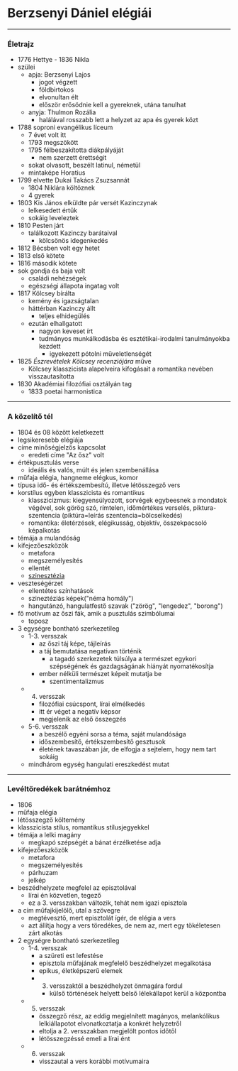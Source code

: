 # Berzsenyi Dániel elégiái
---
### Életrajz
- 1776 Hettye - 1836 Nikla
- szülei
	- apja: Berzsenyi Lajos
		- jogot végzett
		- földbirtokos
		- elvonultan élt
		- először erősödnie kell a gyereknek, utána tanulhat
	- anyja: Thulmon Rozália
		- halálával rosszabb lett a helyzet az apa és gyerek közt
- 1788 soproni evangélikus líceum
	- 7 évet volt itt
	- 1793 megszökött
	- 1795 félbeszakította diákpályáját
		- nem szerzett érettségit
	- sokat olvasott, beszélt latinul, németül
	- mintaképe Horatius
- 1799 elvette Dukai Takács Zsuzsannát 
	- 1804 Niklára költöznek
	- 4 gyerek
- 1803 Kis János elküldte pár versét Kazinczynak
	- lelkesedett értük
	- sokáig leveleztek
- 1810 Pesten járt
	- találkozott Kazinczy barátaival
		- kölcsönös idegenkedés
- 1812 Bécsben volt egy hetet
- 1813 első kötete
- 1816 második kötete
- sok gondja és baja volt
	- családi nehézségek
	- egészségi állapota ingatag volt
- 1817 Kölcsey bírálta 
	- kemény és igazságtalan
	- háttérban Kazinczy állt
		- teljes elhidegülés
	- ezután elhallgatott
		- nagyon keveset írt
		- tudmányos munkálkodásba és esztétikai-irodalmi tanulmányokba kezdett
			- igyekezett pótolni műveletlenségét
- 1825 *Észrevételek Kölcsey recenziójára* műve
	- Kölcsey klasszicista alapelveira kifogásait a romantika nevében visszautasította
- 1830 Akadémiai filozófiai osztályán tag
	- 1833 poetai harmonistica
---
### A közelítő tél
- 1804 és 08 között keletkezett
- legsikeresebb elégiája
- címe minőségjelzős kapcsolat
	- eredeti címe "Az ősz" volt
- értékpusztulás verse
	- ideális és valós, múlt és jelen szembenállása
- műfaja elégia, hangneme elégkus, komor
- típusa idő- és értékszembesítú, illetve létösszegző vers
- korstílus egyben klasszicista és romantikus
	- klasszicizmus: kiegyensúlyozott, sorvégek egybeesnek a mondatok végével, sok görög szó, rímtelen, időmértékes verselés, piktura-szentencia (piktúra=leírás szentencia=bölcselkedés)
	- romantika: életérzések, elégikusság, objektív, összekpacsoló képalkotás
- témája a mulandóság
- kifejezőeszközök
	- metafora
	- megszemélyesítés
	- ellentét
	- [szinesztézia](https://hu.wikipedia.org/wiki/Szineszt%C3%A9zia)
- veszteségérzet 
	- ellentétes színhatások
	- szineztéziás képek("néma homály")
	- hangutánzó, hangulatfestő szavak ("zörög", "lengedez", "borong")
- fő motívum az őszi fák, amik a pusztulás szimbólumai
	- toposz
- 3 egységre bontható szerkezetileg
	- 1-3. versszak
		- az őszi táj képe, tájleírás
		- a táj bemutatása negatívan történik
			- a tagadó szerkezetek túlsúlya a természet egykori szépségének és gazdagságának hiányát nyomatékosítja
		- ember nélküli természet képeit mutatja be
			- szentimentalizmus
	- 4. versszak
		- filozófiai csúcspont, lírai elmélkedés
		- itt ér véget a negatív képsor
		- megjelenik az első összegzés
	- 5-6. versszak
		- a beszélő egyéni sorsa a téma, saját mulandósága
		- időszembesítő, értékszembesítő gesztusok
		- életének tavaszában jár, de elfogja a sejtelem, hogy nem tart sokáig
	- mindhárom egység hangulati ereszkedést mutat
---
### Levéltöredékek barátnémhoz
- 1806 
- műfaja elégia
- létösszegző költemény
- klasszicista stílus, romantikus stílusjegyekkel
- témája a lelki magány
	- megkapó szépségét a bánat érzélketése adja
- kifejezőeszközök
	- metafora
	- megszemélyesítés
	- párhuzam
	- jelkép
- beszédhelyzete megfelel az episztolával
	-  lírai én közvetlen, tegező
	- ez a 3. versszakban változik, tehát nem igazi episztola
- a cím műfajkijelölő, utal a szövegre
	- megtévesztő, mert episztolát ígér, de elégia a vers
	- azt állítja hogy a vers töredékes, de nem az, mert egy tökéletesen zárt alkotás
- 2 egységre bontható szerkezetileg
	- 1-4. versszak 
		- a szüreti est lefestése
		- episztola műfajának megfelelő beszédhelyzet megalkotása
		- epikus, életképszerű elemek
		- 3. versszaktól a beszédhelyzet önmagára fordul
			- külső történések helyett belső lélekállapot kerül a központba
	- 5. versszak
		- összegző rész, az eddig megjelnített magányos, melankólikus lelkiállapotot elvonatkoztatja a konkrét helyzetről
		- eltolja a 2. versszakban megjelölt pontos időtől
		- létösszegzéssé emeli a lírai ént
	- 6. versszak
		- visszautal a vers korábbi motívumaira